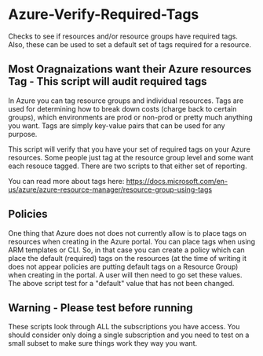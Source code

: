 # Azure-Verify-Required-Tags
Checks to see if resources and/or resource groups have required tags.  Also, these can be used to set a default set of tags required for a resource.

## Most Oragnaizations want their Azure resources Tag - This script will audit required tags
In Azure you can tag resource groups and individual resources.  Tags are used for determining how to break down costs (charge back to certain groups), which environments are prod or non-prod or pretty much anything you want.  Tags are simply key-value pairs that can be used for any purpose.

This script will verify that you have your set of required tags on your Azure resources.  Some people just tag at the resource group level and some want each resouce tagged.  There are two scripts to that either set of reporting.

You can read more about tags here: https://docs.microsoft.com/en-us/azure/azure-resource-manager/resource-group-using-tags

## Policies
One thing that Azure does not does not currently allow is to place tags on resources when creating in the Azure portal.  You can place tags when using ARM templates or CLI.  So, in that case you can create a policy which can place the default (required) tags on the resources (at the time of writing it does not appear policies are putting default tags on a Resource Group) when creating in the portal.  A user will then need to go set these values.  The above script test for a "default" value that has not been changed.

## Warning - Please test before running
These scripts look through ALL the subscriptions you have access.  You should consider only doing a single subscription and you need to test on a small subset to make sure things work they way you want.
